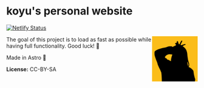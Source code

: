 # koyu's personal website

[![Netlify Status](https://api.netlify.com/api/v1/badges/16a68db7-795a-4184-94e2-9d19a1e6ddbc/deploy-status)](https://app.netlify.com/sites/koyuweb/deploys)

<img src="public/avatar.png" height="120" align="right">

The goal of this project is to load as fast as possible while having full functionality. Good luck! 👾

Made in Astro 🚀️

**License:** CC-BY-SA
